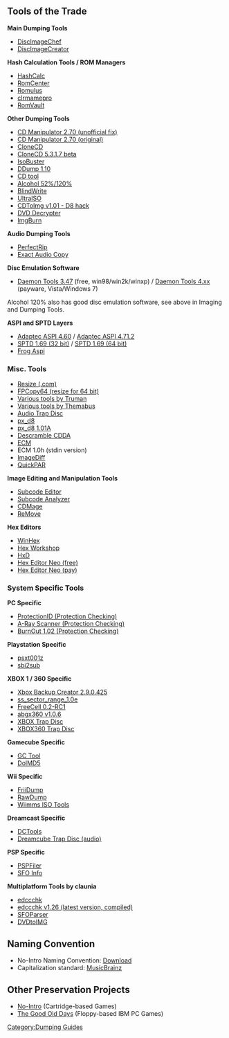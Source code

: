 ## Tools of the Trade

**Main Dumping Tools**

  - [DiscImageChef](http://discimagechef.claunia.com/)
  - [DiscImageCreator](http://forum.redump.org/topic/10483/discimagecreator/)

**Hash Calculation Tools / ROM Managers**

  - [HashCalc](http://www.slavasoft.com/hashcalc/index.htm)
  - [RomCenter](http://www.romcenter.com/)
  - [Romulus](http://romulus.net63.net/)
  - [clrmamepro](http://mamedev.emulab.it/clrmamepro)
  - [RomVault](https://www.romvault.com/)

**Other Dumping Tools**

  - [CD Manipulator 2.70 (unofficial
    fix)](http://www.mediafire.com/download/att9z9kx31ngnfc/cdm-270-fix7.zip)
  - [CD Manipulator 2.70 (original)](http://www.storeroom.info/cdm/)
  - [CloneCD](http://static.slysoft.com/SetupCloneCD.exe)
  - [CloneCD 5.3.1.7
    beta](https://forum.slysoft.com/showthread.php?53676-CloneCD-5-3-1-7-beta)
  - [IsoBuster](http://www.isobuster.com/)
  - [DDump 1.10](http://www.cdmediaworld.com/cgi-bin/dl.cgi?f=ddump110!zip)
  - [CD
    tool](http://web.archive.org/web/20140425164900/http://www.cdtool.pwp.blueyonder.co.uk/cdtool_v1_2b21.zip)
  - [Alcohol 52%/120%](http://www.alcohol-soft.com/)
  - [BlindWrite](http://www.vso-software.fr/products/Blindwrite/blindwrite.php)
  - [UltraISO](http://www.ezbsystems.com/ultraiso/)
  - [CDToImg v1.01 - D8
    hack](https://www.mediafire.com/?guyicgucrpxj588)
  - [DVD
    Decrypter](http://www.dvddecrypter.org.uk/SetupDVDDecrypter_3.5.4.0.exe)
  - [ImgBurn](http://www.imgburn.com/)

**Audio Dumping Tools**

  - [PerfectRip](http://perfectrip.cdfreaks.com/)
  - [Exact Audio
    Copy](http://www.exactaudiocopy.de/en/index.php/resources/download/)

**Disc Emulation Software**

  - [Daemon
    Tools 3.47](http://www.oldapps.com/Daemon_Tools.php?old_daemon_tools=2#Download)
    (free, win98/win2k/winxp) / [Daemon
    Tools 4.xx](http://www.daemon-tools.cc) (payware, Vista/Windows 7)

Alcohol 120% also has good disc emulation software, see above in Imaging
and Dumping Tools.

**ASPI and SPTD Layers**

  - [Adaptec
    ASPI 4.60](http://www.mediafire.com/download.php?znjcmjj2n2m) /
    [Adaptec
    ASPI 4.71.2](http://download.cnet.com/Adaptec-ASPI-Drivers-Windows-98-Me-NT-2000-XP/3000-2098_4-10161912.html)
  - [SPTD 1.69 (32
    bit)](http://www.duplexsecure.com/download/SPTDinst-v169-x86.exe) /
    [SPTD 1.69 (64
    bit)](http://www.duplexsecure.com/download/SPTDinst-v169-x64.exe)
  - [Frog
    Aspi](http://web.archive.org/web/20121020105327/http://frogaspi.org/)

### Misc. Tools

  - [Resize (.com)](http://redump.org/download/resize.rar)
  - [FPCopy64 (resize for 64
    bit)](http://www.mediafire.com/?hmyzfhbhmyj)
  - [Various tools by
    Truman](http://www.cdtool.pwp.blueyonder.co.uk/workshop.htm)
  - [Various tools by
    Themabus](http://www.mediafire.com/?sharekey=2b9b8bef754c3394d5a101cf914073b45214ae1c29066733)
  - [Audio Trap Disc](http://www.mediafire.com/download.php?2nygv2oyzzz)
  - [px_d8](http://www.mediafire.com/download.php?khnzcxdae2m)
  - [px_d8 1.01A](http://www.mediafire.com/download.php?mjwmrofiqzf)
  - [Descramble CDDA](http://www.mediafire.com/download.php?zmgtz0yodet)
  - [ECM](http://www.mediafire.com/download.php?5jn4uzinji5)
  - ECM 1.0h (stdin version)
  - [ImageDiff](http://www.mediafire.com/download.php?htmmenfnmvd)
  - [QuickPAR](http://www.quickpar.org.uk/)

**Image Editing and Manipulation Tools**

  - [Subcode
    Editor](http://www.cdtool.pwp.blueyonder.co.uk/subcode_editor_v1_01.zip)
  - [Subcode
    Analyzer](http://www.cdmediaworld.com/cgi-bin/dl.cgi?f=sca073!lzh)
  - [CDMage](http://ftp.ntu.edu.tw/pub/cpatch/c/cdmage/source/cdmage1-02-1b5.rar)
  - [ReMove](http://www.mediafire.com/file/1gttny4muo4/reMove.7z)

**Hex Editors**

  - [WinHex](http://www.x-ways.de/)
  - [Hex Workshop](http://www.hexworkshop.com/)
  - [HxD](http://mh-nexus.de/en/hxd/)
  - [Hex Editor Neo
    (free)](http://www.hhdsoftware.com/Products/home/hex-editor-free.html)
  - [Hex Editor Neo
    (pay)](http://www.hhdsoftware.com/Products/home/hex-editor.html)

### System Specific Tools

**PC Specific**

  - [ProtectionID (Protection Checking)](https://pid.gamecopyworld.com/)
  - [A-Ray Scanner (Protection
    Checking)](http://www.mediafire.com/download.php?ttzyzjiczzj)
  - [BurnOut 1.02 (Protection
    Checking)](http://sourceforge.net/projects/burnout/)

**Playstation Specific**

  - [psxt001z](http://redump.org/download/psxt001z-0.21b1.7z)
  - [sbi2sub](http://www.mediafire.com/download/nzmttnwi0ut/PSXstuff%4020091120.7z)

**XBOX 1 / 360 Specific**

  - [Xbox Backup
    Creator 2.9.0.425](http://www.mediafire.com/?pdrxyjst9r2ouk4)
  - [ss_sector_range_1.0e](http://redump.org/download/ss_sector_range_1.0e.rar)
  - [FreeCell 0.2-RC1](http://www.mediafire.com/?qz7b5p7u8k39kvu)
  - [abgx360 v1.0.6](http://abgx360.xecuter.com/download.php)
  - [XBOX Trap Disc](http://www.mediafire.com/download.php?mejkoyulxfp)
  - [XBOX360 Trap
    Disc](http://www.mediafire.com/download.php?tzznnytm3my)

**Gamecube Specific**

  - [GC Tool](http://www.mediafire.com/download.php?yqogznk4tz2)
  - [DolMD5](http://www.mediafire.com/?ewxummyiomy)

**Wii Specific**

  - [FriiDump](http://www.mediafire.com/download.php?2yynz0tjyl1)
  - [RawDump](http://www.mediafire.com/?nnjwrntquib)
  - [Wiimms ISO Tools](http://wit.wiimm.de/)

**Dreamcast Specific**

  - [DCTools](https://web.archive.org/web/20121116094435/http://vigi.dremora.com/dctools.rar)
  - [Dreamcube Trap Disc (audio)](http://www.mediafire.com/?2nygv2oyzzz)

**PSP Specific**

  - [PSPFiler](http://www.geocities.jp/mediumgauge/)
  - [SFO Info](http://ajax16384.narod.ru/SFOInfo.rar)

**Multiplatform Tools by claunia**

  - [edccchk](https://github.com/claunia/edccchk/tree/master/bin)
  - [edccchk v1.26 (latest version,
    compiled)](http://redump.org/download/edccchk-1.26.rar)
  - [SFOParser](https://github.com/claunia/SFOParser/tree/master/bin)
  - [DVDtoIMG](https://github.com/claunia/dvdtoimg/tree/master/binaries)

## Naming Convention

  - No-Intro Naming Convention:
    [Download](http://datomatic.no-intro.org/stuff/The%20Official%20No-Intro%20Convention%20\(20071030\).zip)
  - Capitalization standard:
    [MusicBrainz](http://wiki.musicbrainz.org/CapitalizationStandard)

## Other Preservation Projects

  - [No-Intro](http://www.no-intro.org/) (Cartridge-based Games)
  - [The Good Old Days](https://www.goodolddays.net/diskimages/)
    (Floppy-based IBM PC Games)

[Category:Dumping Guides](Category:Dumping_Guides "wikilink")